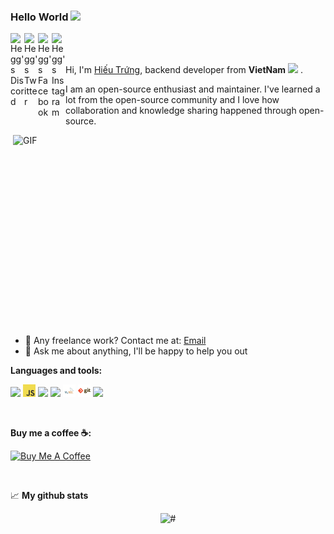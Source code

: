 ### Hello World <img src="https://media.giphy.com/media/hvRJCLFzcasrR4ia7z/giphy.gif" width="25px">
<a href="https://discord.gg/XVJQuxB4">
  <img align="left" alt="Hegg's Discord" width="22px" src="https://raw.githubusercontent.com/peterthehan/peterthehan/master/assets/discord.svg" />
</a>
<a href="https://twitter.com/donghuuhieu137">
  <img align="left" alt="Hegg's Twitter" width="22px" src="https://raw.githubusercontent.com/peterthehan/peterthehan/master/assets/twitter.svg" />
</a>
<a href="https://www.facebook.com/profile.php?id=100009130705198">
  <img align="left" alt="Hegg's Facebook" width="22px" src="https://upload.wikimedia.org/wikipedia/commons/f/fb/Facebook_icon_2013.svg" />
</a>
<a href="https://www.instagram.com/dhh_137/">
  <img align="left" alt="Hegg's Instagram" width="22px" src="https://upload.wikimedia.org/wikipedia/commons/e/e7/Instagram_logo_2016.svg" />
</a>

<br /> <br />

Hi, I'm [Hiếu Trứng](https://www.facebook.com/profile.php?id=100009130705198), backend developer from **VietNam** <img src="https://upload.wikimedia.org/wikipedia/commons/2/21/Flag_of_Vietnam.svg" width="28" /> .

I am an open-source enthusiast and maintainer. I've learned a lot from the open-source community and I love how collaboration and knowledge sharing happened through open-source.


  <img align="right" alt="GIF" src="https://github.com/abhisheknaiidu/abhisheknaiidu/blob/master/code.gif?raw=true" width="500" height="320" />
  
- 💼 Any freelance work? Contact me at: [Email](donghuuhieu137@gmail.com)
- 💬 Ask me about anything, I'll be happy to help you out

**Languages and tools:** 

<code><img height="20" src="https://cdn.worldvectorlogo.com/logos/java.svg"></code>
<code><img height="20" src="https://raw.githubusercontent.com/github/explore/80688e429a7d4ef2fca1e82350fe8e3517d3494d/topics/javascript/javascript.png"></code>
<code><img height="20" src="https://cdn.worldvectorlogo.com/logos/typescript.svg"></code>
<code><img height="20" src="https://openwhisk.apache.org/images/runtimes/icon-docker-notext-color.svg"></code>
<code><img height="20" src="https://raw.githubusercontent.com/github/explore/80688e429a7d4ef2fca1e82350fe8e3517d3494d/topics/mysql/mysql.png"></code>
<code><img height="20" src="https://raw.githubusercontent.com/github/explore/80688e429a7d4ef2fca1e82350fe8e3517d3494d/topics/git/git.png"></code>
<code><img height="20" src="https://cdn.worldvectorlogo.com/logos/nginx-1.svg"></code>


<!-- 
<code><img height="20" src="https://raw.githubusercontent.com/github/explore/80688e429a7d4ef2fca1e82350fe8e3517d3494d/topics/nodejs/nodejs.png"></code>
<code><img height="20" src="https://raw.githubusercontent.com/github/explore/80688e429a7d4ef2fca1e82350fe8e3517d3494d/topics/python/python.png"></code>
<code><img height="20" src="https://raw.githubusercontent.com/github/explore/80688e429a7d4ef2fca1e82350fe8e3517d3494d/topics/react/react.png"></code>
-->
<br />

**Buy me a coffee ☕:**

<a href="#" target="_blank"><img src="https://cdn.buymeacoffee.com/buttons/v2/default-red.png" alt="Buy Me A Coffee" width="350" ></a>

<br />

📈 **My github stats**

<p align="center"> <img src="https://github-readme-stats.vercel.app/api?username=donghuuhieu137&show_icons=true&theme=gotham" alt="#" />




